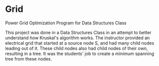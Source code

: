 # Grid
Power Grid Optimization Program for Data Structures Class

This project was done in a Data Structures Class in an attempt to better understand how Kruskal's algorithm works. 
The instructor provided an electrical grid that started at a source node S, and had many child nodes leading out 
of it. These child nodes also had child nodes of their own, resulting in a tree. It was the students' job to create
a minimum spanning tree from these nodes.
